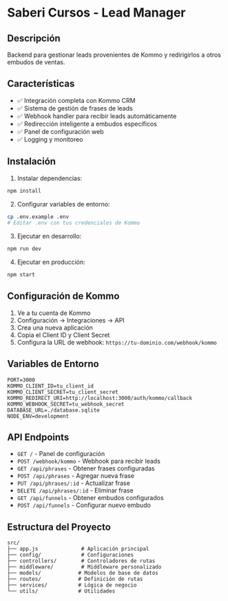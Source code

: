 # Saberi Cursos - Lead Manager

## Descripción
Backend para gestionar leads provenientes de Kommo y redirigirlos a otros embudos de ventas.

## Características
- ✅ Integración completa con Kommo CRM
- ✅ Sistema de gestión de frases de leads
- ✅ Webhook handler para recibir leads automáticamente
- ✅ Redirección inteligente a embudos específicos
- ✅ Panel de configuración web
- ✅ Logging y monitoreo

## Instalación

1. Instalar dependencias:
```bash
npm install
```

2. Configurar variables de entorno:
```bash
cp .env.example .env
# Editar .env con tus credenciales de Kommo
```

3. Ejecutar en desarrollo:
```bash
npm run dev
```

4. Ejecutar en producción:
```bash
npm start
```

## Configuración de Kommo

1. Ve a tu cuenta de Kommo
2. Configuración → Integraciones → API
3. Crea una nueva aplicación
4. Copia el Client ID y Client Secret
5. Configura la URL de webhook: `https://tu-dominio.com/webhook/kommo`

## Variables de Entorno

```env
PORT=3000
KOMMO_CLIENT_ID=tu_client_id
KOMMO_CLIENT_SECRET=tu_client_secret
KOMMO_REDIRECT_URI=http://localhost:3000/auth/kommo/callback
KOMMO_WEBHOOK_SECRET=tu_webhook_secret
DATABASE_URL=./database.sqlite
NODE_ENV=development
```

## API Endpoints

- `GET /` - Panel de configuración
- `POST /webhook/kommo` - Webhook para recibir leads
- `GET /api/phrases` - Obtener frases configuradas
- `POST /api/phrases` - Agregar nueva frase
- `PUT /api/phrases/:id` - Actualizar frase
- `DELETE /api/phrases/:id` - Eliminar frase
- `GET /api/funnels` - Obtener embudos configurados
- `POST /api/funnels` - Configurar nuevo embudo

## Estructura del Proyecto

```
src/
├── app.js              # Aplicación principal
├── config/             # Configuraciones
├── controllers/        # Controladores de rutas
├── middleware/         # Middleware personalizado
├── models/            # Modelos de base de datos
├── routes/            # Definición de rutas
├── services/          # Lógica de negocio
└── utils/             # Utilidades
```
